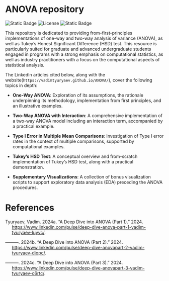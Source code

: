 
# ANOVA repository

<!-- badges: start -->

![Static Badge](https://img.shields.io/badge/R-language-blue)
![License](https://img.shields.io/github/license/vadimtyuryaev/ANOVA)
![Static
Badge](https://img.shields.io/badge/LinkedIn-https%3A%2F%2Fwww.linkedin.com%2Fin%2Fvadimtyuryaev%2F-blue)
<!-- badges: end -->

This repository is dedicated to providing from-first-principles
implementations of one-way and two-way analysis of variance (ANOVA), as
well as Tukey’s Honest Significant Difference (HSD) test. This resource
is particularly suited for graduate and advanced undergraduate students
engaged in programs with a strong emphasis on computational statistics,
as well as industry practitioners with a focus on the computational
aspects of statistical analysis.

The LinkedIn articles cited below, along with the
website(`https://vadimtyuryaev.github.io/ANOVA/`), cover the following
topics in depth:

- **One-Way ANOVA**: Exploration of its assumptions, the rationale
  underpinning its methodology, implementation from first principles,
  and an illustrative examples.

- **Two-Way ANOVA with Interaction**: A comprehensive implementation of
  a two-way ANOVA model including an interaction term, accompanied by a
  practical example.

- **Type I Error in Multiple Mean Comparisons**: Investigation of Type I
  error rates in the context of multiple comparisons, supported by
  computational examples.

- **Tukey’s HSD Test**: A conceptual overview and from-scratch
  implementation of Tukey’s HSD test, along with a practical
  demonstration.

- **Supplementary Visualizations**: A collection of bonus visualization
  scripts to support exploratory data analysis (EDA) preceding the ANOVA
  procedures.

# References

<div id="refs" class="references csl-bib-body hanging-indent">

<div id="ref-Tyuryaev2020AnovaPart1" class="csl-entry">

Tyuryaev, Vadim. 2024a. “A Deep Dive into ANOVA (Part 1).” 2024.
<https://www.linkedin.com/pulse/deep-dive-anova-part-1-vadim-tyuryaev-luyvc/>.

</div>

<div id="ref-Tyuryaev2020AnovaPart2" class="csl-entry">

———. 2024b. “A Deep Dive into ANOVA (Part 2).” 2024.
<https://www.linkedin.com/pulse/deep-dive-anovapart-2-vadim-tyuryaev-diopc/>.

</div>

<div id="ref-Tyuryaev2020AnovaPart3" class="csl-entry">

———. 2024c. “A Deep Dive into ANOVA (Part 3).” 2024.
<https://www.linkedin.com/pulse/deep-dive-anovapart-3-vadim-tyuryaev-c6rtc/>.

</div>

</div>
